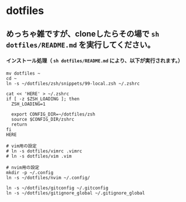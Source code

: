 # dotfiles
## めっちゃ雑ですが、cloneしたらその場で `sh dotfiles/README.md` を実行してください。

#### インストール処理（ `sh dotfiles/README.md` により、以下が実行されます。）
````
mv dotfiles ~
cd ~
ln -s ~/dotfiles/zsh/snippets/99-local.zsh ~/.zshrc

cat << 'HERE' > ~/.zshrc
if [ -z $ZSH_LOADING ]; then
  ZSH_LOADING=1

  export CONFIG_DIR=~/dotfiles/zsh
  source $CONFIG_DIR/zshrc
  return
fi
HERE

# vim用の設定
# ln -s dotfiles/vimrc .vimrc
# ln -s dotfiles/vim .vim

# nvim用の設定
mkdir -p ~/.config
ln -s ~/dotfiles/nvim ~/.config/

ln -s ~/dotfiles/gitconfig ~/.gitconfig
ln -s ~/dotfiles/gitignore_global ~/.gitignore_global
````

